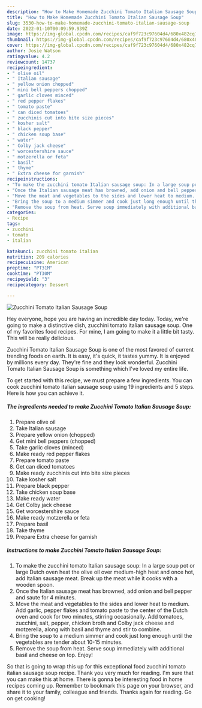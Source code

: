 ```yaml
---
description: "How to Make Homemade Zucchini Tomato Italian Sausage Soup"
title: "How to Make Homemade Zucchini Tomato Italian Sausage Soup"
slug: 3530-how-to-make-homemade-zucchini-tomato-italian-sausage-soup
date: 2022-01-10T00:09:59.939Z
image: https://img-global.cpcdn.com/recipes/caf9f723c97604d4/680x482cq70/zucchini-tomato-italian-sausage-soup-recipe-main-photo.jpg
thumbnail: https://img-global.cpcdn.com/recipes/caf9f723c97604d4/680x482cq70/zucchini-tomato-italian-sausage-soup-recipe-main-photo.jpg
cover: https://img-global.cpcdn.com/recipes/caf9f723c97604d4/680x482cq70/zucchini-tomato-italian-sausage-soup-recipe-main-photo.jpg
author: Josie Watson
ratingvalue: 4.2
reviewcount: 14737
recipeingredient:
- " olive oil"
- " Italian sausage"
- " yellow onion chopped"
- " mini bell peppers chopped"
- " garlic cloves minced"
- " red pepper flakes"
- " tomato paste"
- " can diced tomatoes"
- " zucchinis cut into bite size pieces"
- " kosher salt"
- " black pepper"
- " chicken soup base"
- " water"
- " Colby jack cheese"
- " worcestershire sauce"
- " motzerella or feta"
- " basil"
- " thyme"
- " Extra cheese for garnish"
recipeinstructions:
- "To make the zucchini tomato Italian sausage soup: In a large soup pot or large Dutch oven heat the olive oil over medium-high heat and once hot, add Italian sausage meat. Break up the meat while it cooks with a wooden spoon."
- "Once the Italian sausage meat has browned, add onion and bell pepper and saute for 4 minutes."
- "Move the meat and vegetables to the sides and lower heat to medium. Add garlic, pepper flakes and tomato paste to the center of the Dutch oven and cook for two minutes, stirring occasionally. Add tomatoes, zucchini, salt, pepper, chicken broth and Colby jack cheese and motzerella, along with basil and thyme and stir to combine."
- "Bring the soup to a medium simmer and cook just long enough until the vegetables are tender about 10-15 minutes."
- "Remove the soup from heat. Serve soup immediately with additional basil and cheese on top. Enjoy!"
categories:
- Recipe
tags:
- zucchini
- tomato
- italian

katakunci: zucchini tomato italian 
nutrition: 209 calories
recipecuisine: American
preptime: "PT31M"
cooktime: "PT30M"
recipeyield: "3"
recipecategory: Dessert

---
```



![Zucchini Tomato Italian Sausage Soup](https://img-global.cpcdn.com/recipes/caf9f723c97604d4/680x482cq70/zucchini-tomato-italian-sausage-soup-recipe-main-photo.jpg)

Hey everyone, hope you are having an incredible day today. Today, we're going to make a distinctive dish, zucchini tomato italian sausage soup. One of my favorites food recipes. For mine, I am going to make it a little bit tasty. This will be really delicious.



Zucchini Tomato Italian Sausage Soup is one of the most favored of current trending foods on earth. It is easy, it's quick, it tastes yummy. It is enjoyed by millions every day. They're fine and they look wonderful. Zucchini Tomato Italian Sausage Soup is something which I've loved my entire life.


To get started with this recipe, we must prepare a few ingredients. You can cook zucchini tomato italian sausage soup using 19 ingredients and 5 steps. Here is how you can achieve it.

<!--inarticleads1-->

##### The ingredients needed to make Zucchini Tomato Italian Sausage Soup:

1. Prepare  olive oil
1. Take  Italian sausage
1. Prepare  yellow onion (chopped)
1. Get  mini bell peppers (chopped)
1. Take  garlic cloves (minced)
1. Make ready  red pepper flakes
1. Prepare  tomato paste
1. Get  can diced tomatoes
1. Make ready  zucchinis cut into bite size pieces
1. Take  kosher salt
1. Prepare  black pepper
1. Take  chicken soup base
1. Make ready  water
1. Get  Colby jack cheese
1. Get  worcestershire sauce
1. Make ready  motzerella or feta
1. Prepare  basil
1. Take  thyme
1. Prepare  Extra cheese for garnish




<!--inarticleads2-->

##### Instructions to make Zucchini Tomato Italian Sausage Soup:

1. To make the zucchini tomato Italian sausage soup: In a large soup pot or large Dutch oven heat the olive oil over medium-high heat and once hot, add Italian sausage meat. Break up the meat while it cooks with a wooden spoon.
1. Once the Italian sausage meat has browned, add onion and bell pepper and saute for 4 minutes.
1. Move the meat and vegetables to the sides and lower heat to medium. Add garlic, pepper flakes and tomato paste to the center of the Dutch oven and cook for two minutes, stirring occasionally. Add tomatoes, zucchini, salt, pepper, chicken broth and Colby jack cheese and motzerella, along with basil and thyme and stir to combine.
1. Bring the soup to a medium simmer and cook just long enough until the vegetables are tender about 10-15 minutes.
1. Remove the soup from heat. Serve soup immediately with additional basil and cheese on top. Enjoy!




So that is going to wrap this up for this exceptional food zucchini tomato italian sausage soup recipe. Thank you very much for reading. I'm sure that you can make this at home. There is gonna be interesting food in home recipes coming up. Remember to bookmark this page on your browser, and share it to your family, colleague and friends. Thanks again for reading. Go on get cooking!
